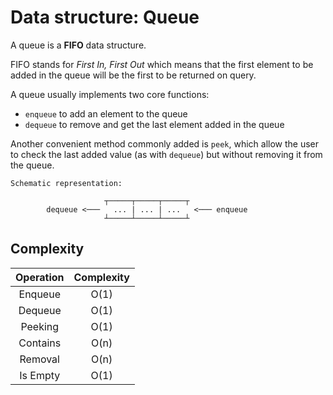 # Data structure: Queue

A queue is a **FIFO** data structure.  

FIFO stands for _First In, First Out_ which means that the first element to be
added in the queue will be the first to be returned on query.

A queue usually implements two core functions:

- `enqueue` to add an element to the queue
- `dequeue` to remove and get the last element added in the queue

Another convenient method commonly added is `peek`, which allow the user to
check the last added value (as with `dequeue`) but without removing it from the
queue.

```text
Schematic representation:

                     ┬─────┬─────┬─────┬
        dequeue <───   ... | ... | ...   <─── enqueue
                     ┴─────┴─────┴─────┴
```

## Complexity

| Operation | Complexity |
|:---------:|:----------:|
|  Enqueue  |    O(1)    |
|  Dequeue  |    O(1)    |
|  Peeking  |    O(1)    |
|  Contains |    O(n)    |
|  Removal  |    O(n)    |
|  Is Empty |    O(1)    |
